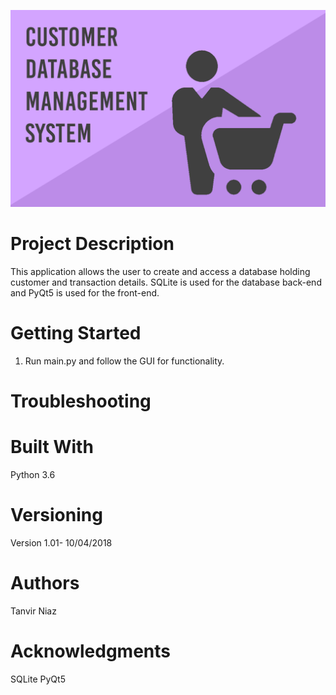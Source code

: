 ![alt text](https://github.com/tniaz/Customer-Database-Management-System/blob/master/customer%20data%20management.png)
# Project Description

This application allows the user to create and access a database holding customer and transaction details. SQLite is used for the database back-end and PyQt5 is used for the front-end.


# Getting Started

1. Run main.py and follow the GUI for functionality.


# Troubleshooting


# Built With

Python 3.6


# Versioning

Version 1.01- 10/04/2018


# Authors

Tanvir Niaz


# Acknowledgments

SQLite
PyQt5
